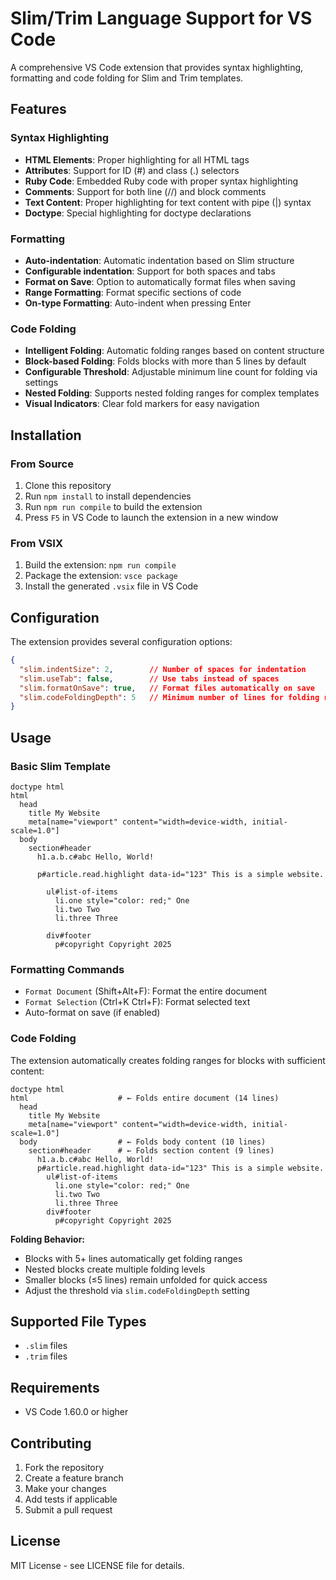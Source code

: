 # Slim/Trim Language Support for VS Code

A comprehensive VS Code extension that provides syntax highlighting, formatting and code folding for Slim and Trim templates.

## Features

### Syntax Highlighting
- **HTML Elements**: Proper highlighting for all HTML tags
- **Attributes**: Support for ID (#) and class (.) selectors
- **Ruby Code**: Embedded Ruby code with proper syntax highlighting
- **Comments**: Support for both line (//) and block comments
- **Text Content**: Proper highlighting for text content with pipe (|) syntax
- **Doctype**: Special highlighting for doctype declarations

### Formatting
- **Auto-indentation**: Automatic indentation based on Slim structure
- **Configurable indentation**: Support for both spaces and tabs
- **Format on Save**: Option to automatically format files when saving
- **Range Formatting**: Format specific sections of code
- **On-type Formatting**: Auto-indent when pressing Enter

### Code Folding
- **Intelligent Folding**: Automatic folding ranges based on content structure
- **Block-based Folding**: Folds blocks with more than 5 lines by default
- **Configurable Threshold**: Adjustable minimum line count for folding via settings
- **Nested Folding**: Supports nested folding ranges for complex templates
- **Visual Indicators**: Clear fold markers for easy navigation

## Installation

### From Source
1. Clone this repository
2. Run `npm install` to install dependencies
3. Run `npm run compile` to build the extension
4. Press `F5` in VS Code to launch the extension in a new window

### From VSIX
1. Build the extension: `npm run compile`
2. Package the extension: `vsce package`
3. Install the generated `.vsix` file in VS Code

## Configuration

The extension provides several configuration options:

```json
{
  "slim.indentSize": 2,        // Number of spaces for indentation
  "slim.useTab": false,        // Use tabs instead of spaces
  "slim.formatOnSave": true,   // Format files automatically on save
  "slim.codeFoldingDepth": 5   // Minimum number of lines for folding ranges
}
```

## Usage

### Basic Slim Template
```
doctype html
html
  head
    title My Website
    meta[name="viewport" content="width=device-width, initial-scale=1.0"]
  body
    section#header
      h1.a.b.c#abc Hello, World!

      p#article.read.highlight data-id="123" This is a simple website.

        ul#list-of-items
          li.one style="color: red;" One
          li.two Two
          li.three Three

        div#footer
          p#copyright Copyright 2025

```

### Formatting Commands
- `Format Document` (Shift+Alt+F): Format the entire document
- `Format Selection` (Ctrl+K Ctrl+F): Format selected text
- Auto-format on save (if enabled)

### Code Folding
The extension automatically creates folding ranges for blocks with sufficient content:

```slim
doctype html
html                    # ← Folds entire document (14 lines)
  head
    title My Website
    meta[name="viewport" content="width=device-width, initial-scale=1.0"]
  body                  # ← Folds body content (10 lines)
    section#header      # ← Folds section content (9 lines)
      h1.a.b.c#abc Hello, World!
      p#article.read.highlight data-id="123" This is a simple website.
        ul#list-of-items
          li.one style="color: red;" One
          li.two Two
          li.three Three
        div#footer
          p#copyright Copyright 2025
```

**Folding Behavior:**
- Blocks with 5+ lines automatically get folding ranges
- Nested blocks create multiple folding levels
- Smaller blocks (≤5 lines) remain unfolded for quick access
- Adjust the threshold via `slim.codeFoldingDepth` setting

## Supported File Types
- `.slim` files
- `.trim` files

## Requirements
- VS Code 1.60.0 or higher

## Contributing

1. Fork the repository
2. Create a feature branch
3. Make your changes
4. Add tests if applicable
5. Submit a pull request

## License

MIT License - see LICENSE file for details.
